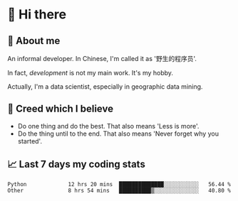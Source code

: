 # 👋 Hi there

## :speech_balloon: About me

An informal developer. In Chinese, I'm called it as '野生的程序员'.

In fact, _development_ is not my main work. It's my hobby.

Actually, I'm a data scientist, especially in geographic data mining.

## :see_no_evil: Creed which I believe

- Do one thing and do the best. That also means 'Less is more'.
- Do the thing until to the end. That also means 'Never forget why you started'.

## :chart_with_upwards_trend: Last 7 days my coding stats

<!--START_SECTION:waka-->

```text
Python             12 hrs 20 mins  ██████████████░░░░░░░░░░░   56.44 %
Other              8 hrs 54 mins   ██████████▒░░░░░░░░░░░░░░   40.80 %
```

<!--END_SECTION:waka-->
